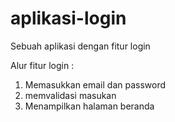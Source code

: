 # aplikasi-login
Sebuah aplikasi dengan fitur login  

Alur fitur login :  
1. Memasukkan email dan password  
2. memvalidasi masukan
3. Menampilkan halaman beranda
